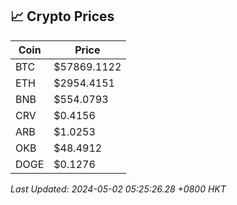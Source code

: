 ## 📈 Crypto Prices

| Coin | Price |
| ---- | ----- |
| BTC | $57869.1122 |
| ETH | $2954.4151 |
| BNB | $554.0793 |
| CRV | $0.4156 |
| ARB | $1.0253 |
| OKB | $48.4912 |
| DOGE | $0.1276 |

_Last Updated: 2024-05-02 05:25:26.28 +0800 HKT_